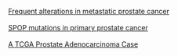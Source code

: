 <p>
<a href="index.do?genetic_profile_ids_PROFILE_COPY_NUMBER_ALTERATION=prad_mich_cna&Action=Submit&genetic_profile_ids_PROFILE_MUTATION_EXTENDED=prad_mich_mutations&data_priority=0&case_set_id=prad_mich_cna_seq&cancer_study_id=prad_mich&gene_list=AR+PTEN+TP53&tab_index=tab_visualize&gene_set_choice=user-defined-list&">Frequent alterations in metastatic prostate cancer</a>
<br/><br/>
<a href="index.do?Action=Submit&genetic_profile_ids_PROFILE_MUTATION_EXTENDED=prad_broad_mutations&data_priority=0&case_set_id=prad_broad_sequenced&cancer_study_id=prad_broad&gene_list=SPOP&tab_index=tab_visualize&gene_set_choice=user-defined-list&#mutation_details">SPOP mutations in primary prostate cancer</a>
<br/><br/>
<a href="case.do?case_id=TCGA-CH-5788&cancer_study_id=prad_tcga">A TCGA Prostate Adenocarcinoma Case</a>
</p>